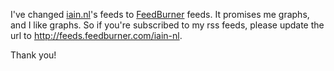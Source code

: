 I've changed <a href="http://iain.nl/">iain.nl</a>'s feeds to <a href="http://feedburner.com/" target="_blank">FeedBurner</a> feeds. It promises me graphs, and I like graphs. So if you're subscribed to my rss feeds, please update the url to <a href="http://feeds.feedburner.com/iain-nl">http://feeds.feedburner.com/iain-nl</a>.

Thank you!

